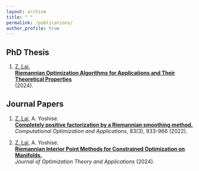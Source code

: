 ```yaml
---
layout: archive
title: " "
permalink: /publications/
author_profile: true
---
```


## PhD Thesis

1. <ins>Z. Lai.</ins>\
   **[Riemannian Optimization Algorithms for Applications and Their Theoretical Properties](https://galvinlai.github.io/files/doc/phd_thesis_2024.pdf)**\
   (2024).

## Journal Papers

1. <ins>Z. Lai</ins>, A. Yoshise.\
   **[Completely positive factorization by a Riemannian smoothing method.](https://doi.org/10.1007/s10589-022-00417-4)**\
   *Computational Optimization and Applications*, 83(3), 933-966 (2022). 

2. <ins>Z. Lai</ins>, A. Yoshise.\
   **[Riemannian Interior Point Methods for Constrained Optimization on Manifolds.]( https://doi.org/10.1007/s10957-024-02403-8)**\
   *Journal of Optimization Theory and Applications* (2024).

